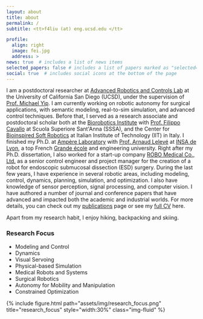 ```yaml
---
layout: about
title: about
permalink: /
subtitle: <tt>f4liu (at) eng.ucsd.edu </tt>

profile:
  align: right
  image: fei.jpg
  address: >
news: true  # includes a list of news items
selected_papers: false # includes a list of papers marked as "selected={true}"
social: true  # includes social icons at the bottom of the page
---
```




I am a postdoctoral researcher at [Advanced Robotics and Controls Lab](https://www.ucsdarclab.com/) at the University of California San Diego (UCSD), under the supervision of [Prof. Michael Yip](https://yip.eng.ucsd.edu/). I am currently working on robotic autonomy for surgical applications, with semantic modeling, real-to-sim simulation, and advanced control techniques. Before that, I served as a research associate and postdoctoral scholar both at the [Biorobotics Institute](https://www.santannapisa.it/en/institute/biorobotics) with [Prof. Filippo Cavallo](https://scholar.google.it/citations?user=4qiWy0MAAAAJ&hl=en) at Scuola Superiore Sant'Anna (SSSA), and the Center for [Bioinspired Soft Robotics](https://bsr.iit.it/) at Italian Institute of Technology (IIT) in Italy. I finished my Ph.D. at [Ampère Laboratory](http://www.ampere-lab.fr/?lang=en) with [Prof. Arnaud Lelevé](https://scholar.google.fr/citations?user=ViL8uI8AAAAJ&hl=fr)  at [INSA de Lyon](https://www.insa-lyon.fr/en/), a top French [Grande école](https://en.wikipedia.org/wiki/Grande_%C3%A9cole) and engineering university. Right after my Ph.D. dissertation, I also worked for a start-up company [ROBO Medical Co., Ltd.](http://en.docrobo.com/) as a senior control engineer and project manager for the creation of a robot for endoscopic submucosal dissection (ESD) surgery. During the last few years, I have experience in several robotic areas, including modeling, control, dynamics, planning, simulation, and optimization. I also have knowledge of sensor perception, signal processing, and computer vision. I have authored a number of journal and conference papers that have advanced and impacted both the academic and industrial worlds. For more details, you can check out my [publications](/publications/) page or see my [full CV](/cv/) here.

Apart from my research habit, I enjoy hiking, backpacking and skiing.


### Research Focus
- Modeling and Control
- Dynamics
- Visual Servoing
- Physical-based Simulation
- Medical Robots and Systems
- Surgical Robotics
- Autonomy for Mobility and Manipulation
- Constrained Optimization

{% include figure.html path="assets/img/research_focus.png" title="research_focus" style="width:30%" class="img-fluid" %}